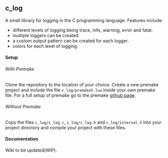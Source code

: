 ## c_log

A small library for logging in the C programming language. Features include:
- different levels of logging being trace, info, warning, error and fatal.
- multiple loggers can be created.
- a custom output pattern can be created for each logger.
- colors for each level of logging.

#### Setup

###### With Premake

Clone the repository to the location of your choice.
Create a new premake project and include the file `c_log/premake5.lua` inside your own premake file.
For a full setup of premake go to the premake [github page](https://github.com/premake/premake-core).

###### Without Premake

Copy the files `c_log/c_log.c`, `c_log/c_log.h` and `c_log/internal.h` into your project directory and compile your project with these files.

#### Documentation

Wiki to be updated(WIP).
